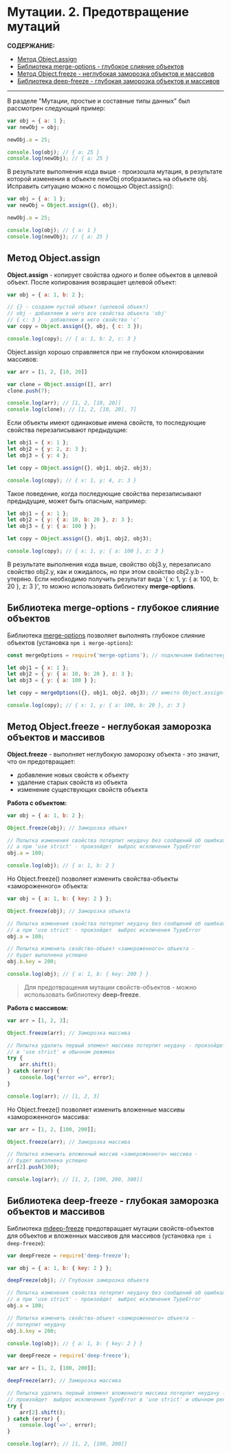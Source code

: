 # Мутации. 2. Предотвращение мутаций

**СОДЕРЖАНИЕ:**
- [Метод Object.assign](#1)
- [Библиотека merge-options - глубокое слияние объектов](#2)
- [Метод Object.freeze - неглубокая заморозка объектов и массивов](#3)
- [Библиотека deep-freeze - глубокая заморозка объектов и массивов](#4) 

---

В разделе "Мутации, простые и составные типы данных" был рассмотрен следующий пример:
```js
var obj = { a: 1 };
var newObj = obj;

newObj.a = 25;

console.log(obj); // { a: 25 }
console.log(newObj); // { a: 25 }
```

В результате выполнения кода выше - произошла мутация, в результате которой изменения в объекте newObj отобразились на объекте obj. Исправить ситуацию можно с помощью Object.assign():
```js
var obj = { a: 1 };
var newObj = Object.assign({}, obj);

newObj.a = 25;

console.log(obj); // { a: 1 }
console.log(newObj); // { a: 25 }
```

<a id="1"></a>

## Метод Object.assign

**Object.assign** - копирует свойства одного и более объектов в целевой объект. После копирования возвращает целевой объект:
```js
var obj = { a: 1, b: 2 };

// {} - создаем пустой объект (целевой объект)
// obj - добавляем в него все свойства объекта 'obj'
// { c: 3 } - добавляем в него свойство 'c'
var copy = Object.assign({}, obj, { c: 3 });

console.log(copy); // { a: 1, b: 2, c: 3 }
```

Object.assign хорошо справляется при не глубоком клонировании массивов:
```js
var arr = [1, 2, [10, 20]]

var clone = Object.assign([], arr)
clone.push(7);

console.log(arr); // [1, 2, [10, 20]]
console.log(clone); // [1, 2, [10, 20], 7]
```

Если объекты имеют одинаковые имена свойств, то последующие свойства перезаписывают предыдущие:
```js
let obj1 = { x: 1 };
let obj2 = { y: 2, z: 3 };
let obj3 = { y: 4 };

let copy = Object.assign({}, obj1, obj2, obj3);

console.log(copy); // { x: 1, y: 4, z: 3 }
```

Такое поведение, когда последующие свойства перезаписывают предыдущие, может быть опасным, например:
```js
let obj1 = { x: 1 };
let obj2 = { y: { a: 10, b: 20 }, z: 3 };
let obj3 = { y: { a: 100 } };

let copy = Object.assign({}, obj1, obj2, obj3);

console.log(copy); // { x: 1, y: { a: 100 }, z: 3 }
```

В результате выполнения кода выше, свойство obj3.y, перезаписало свойство obj2.y, как и ожидалось, но при этом свойство obj2.y.b - утеряно. Если необходимо получить результат вида '{ x: 1, y: { a: 100, b: 20 }, z: 3 }', то можно использовать библиотеку **merge-options**.

<a id="2"></a>

## Библиотека merge-options - глубокое слияние объектов

Библиотека [merge-options](https://www.npmjs.com/package/merge-options) позволяет выполнять глубокое слияние объектов (установка `npm i merge-options`):
```js
const mergeOptions = require('merge-options'); // подключаем библиотеку

let obj1 = { x: 1 };
let obj2 = { y: { a: 10, b: 20 }, z: 3 };
let obj3 = { y: { a: 100 } };

let copy = mergeOptions({}, obj1, obj2, obj3); // вместо Object.assign() используем mergeOptions()

console.log(copy); // { x: 1, y: { a: 100, b: 20 }, z: 3 }
```

<a id="3"></a>

## Метод Object.freeze - неглубокая заморозка объектов и массивов

**Object.freeze** - выполняет неглубокую заморозку объекта - это значит, что он предотвращает:
- добавление новых свойств к объекту 
- удаление старых свойств из объекта 
- изменение существующих свойств объекта

**Работа с объектом:**
```js
var obj = { a: 1, b: 2 };

Object.freeze(obj); // Заморозка объект

// Попытка изменения свойства потерпит неудачу без сообщений об ошибках,
// а при 'use strict' - произойдет  выброс исключения TypeError
obj.a = 100;

console.log(obj); // { a: 1, b: 2 }
```

Но Object.freeze() позволяет изменить свойства-объекты «замороженного» объекта:
```js
var obj = { a: 1, b: { key: 2 } };

Object.freeze(obj); // Заморозка объекта

// Попытка изменения свойства потерпит неудачу без сообщений об ошибках,
// а при 'use strict' - произойдет  выброс исключения TypeError
obj.a = 100;

// Попытка изменить свойство-объект «замороженного» объекта -
// будет выполнена успешно
obj.b.key = 200;

console.log(obj); // { a: 1, b: { key: 200 } }
```

> Для предотвращения мутации свойств-объектов - можно использовать библиотеку **deep-freeze**.

**Работа с массивом:**
```js
var arr = [1, 2, 3];

Object.freeze(arr); // Заморозка массива

// Попытка удалить первый элемент массива потерпит неудачу - произойдет  выброс исключения TypeError
// в 'use strict' и обычном режимах
try {
	arr.shift(); 
} catch (error) {
	console.log("error =>", error);
}

console.log(arr); // [1, 2, 3]
```

Но Object.freeze() позволяет изменить вложенные массивы «замороженного» массива:
```js
var arr = [1, 2, [100, 200]];

Object.freeze(arr); // Заморозка массива

// Попытка изменить вложенный массив «замороженного» массива -
// будет выполнена успешно
arr[2].push(300);

console.log(arr); // [1, 2, [100, 200, 300]]
```

<a id="4"></a>

## Библиотека deep-freeze - глубокая заморозка объектов и массивов

Библиотека [mdeep-freeze](https://www.npmjs.com/package/deep-freeze) предотвращает мутации свойств-объектов для объектов и вложенных массивов для массивов (установка `npm i deep-freeze`):
```js
var deepFreeze = require('deep-freeze');

var obj = { a: 1, b: { key: 2 } };

deepFreeze(obj); // Глубокая заморозка объекта 

// Попытка изменения свойства потерпит неудачу без сообщений об ошибках,
// а при 'use strict' - произойдет  выброс исключения TypeError
obj.a = 100;

// Попытка изменить свойство-объект «замороженного» объекта -
// потерпит неудачу
obj.b.key = 200;

console.log(obj); // { a: 1, b: { key: 2 } }
```

```js
var deepFreeze = require('deep-freeze');

var arr = [1, 2, [100, 200]];

deepFreeze(arr); // Заморозка массива

// Попытка удалить первый элемент вложенного массива потерпит неудачу - 
// произойдет  выброс исключения TypeError в 'use strict' и обычном режимах
try {
	arr[2].shift();
} catch (error) {
	console.log('=>', error);
}

console.log(arr); // [1, 2, [100, 200]]
```